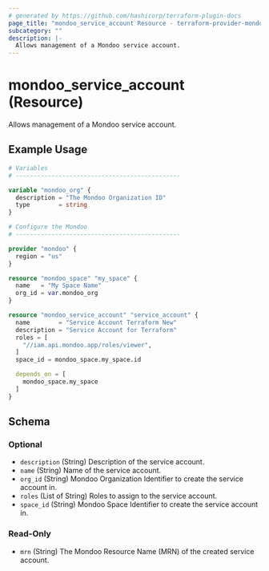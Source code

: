 ```yaml
---
# generated by https://github.com/hashicorp/terraform-plugin-docs
page_title: "mondoo_service_account Resource - terraform-provider-mondoo"
subcategory: ""
description: |-
  Allows management of a Mondoo service account.
---
```


# mondoo_service_account (Resource)

Allows management of a Mondoo service account.

## Example Usage

```terraform
# Variables
# ----------------------------------------------

variable "mondoo_org" {
  description = "The Mondoo Organization ID"
  type        = string
}

# Configure the Mondoo
# ----------------------------------------------

provider "mondoo" {
  region = "us"
}

resource "mondoo_space" "my_space" {
  name   = "My Space Name"
  org_id = var.mondoo_org
}

resource "mondoo_service_account" "service_account" {
  name        = "Service Account Terraform New"
  description = "Service Account for Terraform"
  roles = [
    "//iam.api.mondoo.app/roles/viewer",
  ]
  space_id = mondoo_space.my_space.id

  depends_on = [
    mondoo_space.my_space
  ]
}
```

<!-- schema generated by tfplugindocs -->
## Schema

### Optional

- `description` (String) Description of the service account.
- `name` (String) Name of the service account.
- `org_id` (String) Mondoo Organization Identifier to create the service account in.
- `roles` (List of String) Roles to assign to the service account.
- `space_id` (String) Mondoo Space Identifier to create the service account in.

### Read-Only

- `mrn` (String) The Mondoo Resource Name (MRN) of the created service account.
